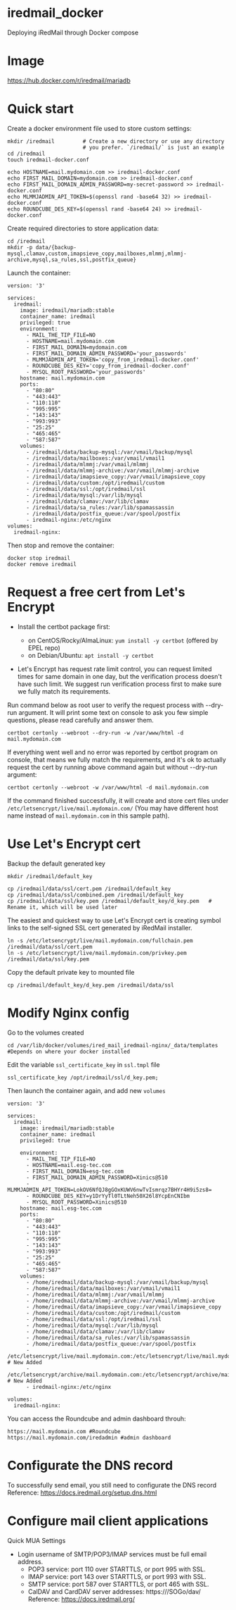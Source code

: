 # iredmail_docker
Deploying iRedMail through Docker compose

# Image
https://hub.docker.com/r/iredmail/mariadb

# Quick start
Create a docker environment file used to store custom settings:
```
mkdir /iredmail         # Create a new directory or use any directory
                        # you prefer. `/iredmail/` is just an example
cd /iredmail
touch iredmail-docker.conf

echo HOSTNAME=mail.mydomain.com >> iredmail-docker.conf
echo FIRST_MAIL_DOMAIN=mydomain.com >> iredmail-docker.conf
echo FIRST_MAIL_DOMAIN_ADMIN_PASSWORD=my-secret-password >> iredmail-docker.conf
echo MLMMJADMIN_API_TOKEN=$(openssl rand -base64 32) >> iredmail-docker.conf
echo ROUNDCUBE_DES_KEY=$(openssl rand -base64 24) >> iredmail-docker.conf
```
Create required directories to store application data:
```
cd /iredmail
mkdir -p data/{backup-mysql,clamav,custom,imapsieve_copy,mailboxes,mlmmj,mlmmj-archive,mysql,sa_rules,ssl,postfix_queue}
```
Launch the container:
```
version: '3'

services:
  iredmail:
    image: iredmail/mariadb:stable
    container_name: iredmail
    privileged: true
    environment:
      - MAIL_THE_TIP_FILE=NO
      - HOSTNAME=mail.mydomain.com
      - FIRST_MAIL_DOMAIN=mydomain.com
      - FIRST_MAIL_DOMAIN_ADMIN_PASSWORD='your_passwords'
      - MLMMJADMIN_API_TOKEN='copy_from_iredmail-docker.conf'
      - ROUNDCUBE_DES_KEY='copy_from_iredmail-docker.conf'
      - MYSQL_ROOT_PASSWORD='your_passwords'
    hostname: mail.mydomain.com
    ports:
      - "80:80"
      - "443:443"
      - "110:110"
      - "995:995"
      - "143:143"
      - "993:993"
      - "25:25"
      - "465:465"
      - "587:587"
    volumes:
      - /iredmail/data/backup-mysql:/var/vmail/backup/mysql
      - /iredmail/data/mailboxes:/var/vmail/vmail1
      - /iredmail/data/mlmmj:/var/vmail/mlmmj
      - /iredmail/data/mlmmj-archive:/var/vmail/mlmmj-archive
      - /iredmail/data/imapsieve_copy:/var/vmail/imapsieve_copy
      - /iredmail/data/custom:/opt/iredmail/custom
      - /iredmail/data/ssl:/opt/iredmail/ssl
      - /iredmail/data/mysql:/var/lib/mysql
      - /iredmail/data/clamav:/var/lib/clamav
      - /iredmail/data/sa_rules:/var/lib/spamassassin
      - /iredmail/data/postfix_queue:/var/spool/postfix
      - iredmail-nginx:/etc/nginx
volumes:
  iredmail-nginx:
```
Then stop and remove the container:
```
docker stop iredmail
docker remove iredmail
```
# Request a free cert from Let's Encrypt
- Install the certbot package first:

  - on CentOS/Rocky/AlmaLinux: `yum install -y certbot` (offered by EPEL repo)
  - on Debian/Ubuntu: `apt install -y certbot`
- Let's Encrypt has request rate limit control, you can request limited times for same domain in one day, but the verification process doesn't have such limit. We suggest run verification process first to make sure we fully match its requirements.

Run command below as root user to verify the request process with --dry-run argument. It will print some text on console to ask you few simple questions, please read carefully and answer them.
```
certbot certonly --webroot --dry-run -w /var/www/html -d mail.mydomain.com
```
If everything went well and no error was reported by certbot program on console, that means we fully match the requirements, and it's ok to actually request the cert by running above command again but without --dry-run argument:
```
certbot certonly --webroot -w /var/www/html -d mail.mydomain.com
```
If the command finished successfully, it will create and store cert files under `/etc/letsencrypt/live/mail.mydomain.com/` (You may have different host name instead of `mail.mydomain.com` in this sample path).

# Use Let's Encrypt cert
Backup the default generated key
```
mkdir /iredmail/default_key

cp /iredmail/data/ssl/cert.pem /iredmail/default_key
cp /iredmail/data/ssl/combined.pem /iredmail/default_key
cp /iredmail/data/ssl/key.pem /iredmail/default_key/d_key.pem   # Rename it, which will be used later
```

The easiest and quickest way to use Let's Encrypt cert is creating symbol links to the self-signed SSL cert generated by iRedMail installer.
```
ln -s /etc/letsencrypt/live/mail.mydomain.com/fullchain.pem /iredmail/data/ssl/cert.pem
ln -s /etc/letsencrypt/live/mail.mydomain.com/privkey.pem /iredmail/data/ssl/key.pem
```
Copy the default private key to mounted file
```
cp /iredmail/default_key/d_key.pem /iredmail/data/ssl
```

# Modify Nginx config
Go to the volumes created
```
cd /var/lib/docker/volumes/ired_mail_iredmail-nginx/_data/templates #Depends on where your docker installed
```
Edit the variable `ssl_certificate_key` in `ssl.tmpl` file
```
ssl_certificate_key /opt/iredmail/ssl/d_key.pem;
```
Then launch the container again, and add new `volumes`
```
version: '3'

services:
  iredmail:
    image: iredmail/mariadb:stable
    container_name: iredmail
    privileged: true

    environment:
      - MAIL_THE_TIP_FILE=NO
      - HOSTNAME=mail.esg-tec.com
      - FIRST_MAIL_DOMAIN=esg-tec.com
      - FIRST_MAIL_DOMAIN_ADMIN_PASSWORD=Xinics@510
      - MLMMJADMIN_API_TOKEN=LokOV6NfQJ8gGOxKUWV6nwTvIsmrqz7BHYr4H9i5zs8=
      - ROUNDCUBE_DES_KEY=y1DrYyTl0TLtNeh50X26l8YcpEnCNIbm
      - MYSQL_ROOT_PASSWORD=Xinics@510
    hostname: mail.esg-tec.com
    ports:
      - "80:80"
      - "443:443"
      - "110:110"
      - "995:995"
      - "143:143"
      - "993:993"
      - "25:25"
      - "465:465"
      - "587:587"
    volumes:
      - /home/iredmail/data/backup-mysql:/var/vmail/backup/mysql
      - /home/iredmail/data/mailboxes:/var/vmail/vmail1
      - /home/iredmail/data/mlmmj:/var/vmail/mlmmj
      - /home/iredmail/data/mlmmj-archive:/var/vmail/mlmmj-archive
      - /home/iredmail/data/imapsieve_copy:/var/vmail/imapsieve_copy
      - /home/iredmail/data/custom:/opt/iredmail/custom
      - /home/iredmail/data/ssl:/opt/iredmail/ssl
      - /home/iredmail/data/mysql:/var/lib/mysql
      - /home/iredmail/data/clamav:/var/lib/clamav
      - /home/iredmail/data/sa_rules:/var/lib/spamassassin
      - /home/iredmail/data/postfix_queue:/var/spool/postfix
      - /etc/letsencrypt/live/mail.mydomain.com:/etc/letsencrypt/live/mail.mydomain.com # New Added
      - /etc/letsencrypt/archive/mail.mydomain.com:/etc/letsencrypt/archive/mail.mydomain.com # New Added
      - iredmail-nginx:/etc/nginx

volumes:
  iredmail-nginx:
```
You can access the Roundcube and admin dashboard throuh:
```
https://mail.mydomain.com #Roundcube
https://mail.mydomain.com/iredadmin #admin dashboard
```
# Configurate the DNS record 
To successfully send email, you still need to configurate the DNS record
Reference:  https://docs.iredmail.org/setup.dns.html
# Configure mail client applications
Quick MUA Settings
- Login username of SMTP/POP3/IMAP services must be full email address.
  - POP3 service: port 110 over STARTTLS, or port 995 with SSL.
  - IMAP service: port 143 over STARTTLS, or port 993 with SSL.
  - SMTP service: port 587 over STARTTLS, or port 465 with SSL.
  - CalDAV and CardDAV server addresses: https://<server>/SOGo/dav/<full email address>
Reference: https://docs.iredmail.org/

